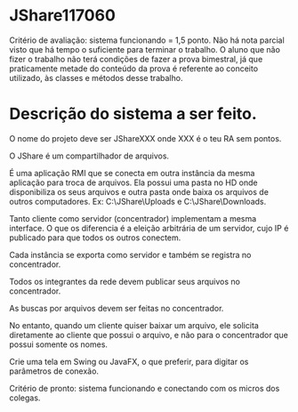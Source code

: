 # JShare117060
Critério de avaliação: sistema funcionando = 1,5 ponto. Não há nota parcial visto que há tempo o suficiente para terminar o trabalho. O aluno que não fizer o trabalho não terá condições de fazer a prova bimestral, já que praticamente metade do conteúdo da prova é referente ao conceito utilizado, às classes e métodos desse trabalho.

# Descrição do sistema a ser feito.
O nome do projeto deve ser JShareXXX onde XXX é o teu RA sem pontos.

O JShare é um compartilhador de arquivos. 

É uma aplicação RMI que se conecta em outra instância da mesma aplicação para troca de arquivos. Ela possui uma pasta no HD onde disponibiliza os seus arquivos e outra pasta onde baixa os arquivos de outros computadores. Ex: C:\JShare\Uploads e C:\JShare\Downloads.

Tanto cliente como servidor (concentrador) implementam a mesma interface. O que os diferencia é a eleição arbitrária de um servidor, cujo IP é publicado para que todos os outros conectem.

Cada instância se exporta como servidor e também se registra no concentrador. 

Todos os integrantes da rede devem publicar seus arquivos no concentrador. 

As buscas por arquivos devem ser feitas no concentrador. 

No entanto, quando um cliente quiser baixar um arquivo, ele solicita diretamente ao cliente que possui o arquivo, e não para o concentrador que possui somente os nomes.

Crie uma tela em Swing ou JavaFX, o que preferir, para digitar os parâmetros de conexão.

Critério de pronto: sistema funcionando e conectando com os micros dos colegas.